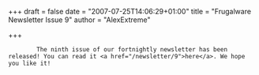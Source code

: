 
+++
draft = false
date = "2007-07-25T14:06:29+01:00"
title = "Frugalware Newsletter Issue 9"
author = "AlexExtreme"

+++

            The ninth issue of our fortnightly newsletter has been released! You can read it <a href="/newsletter/9">here</a>. We hope you like it!
            
        